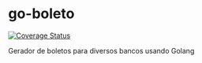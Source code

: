 # go-boleto
[![Coverage Status](https://img.shields.io/badge/coverage-10%25-brightgreen.svg)]()

Gerador de boletos para diversos bancos usando Golang

